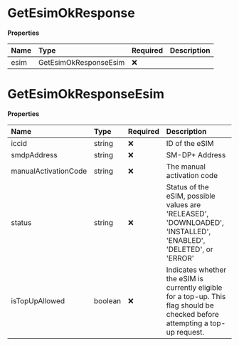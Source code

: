 # GetEsimOkResponse

**Properties**

| Name | Type                  | Required | Description |
| :--- | :-------------------- | :------- | :---------- |
| esim | GetEsimOkResponseEsim | ❌       |             |

# GetEsimOkResponseEsim

**Properties**

| Name                 | Type    | Required | Description                                                                                                                    |
| :------------------- | :------ | :------- | :----------------------------------------------------------------------------------------------------------------------------- |
| iccid                | string  | ❌       | ID of the eSIM                                                                                                                 |
| smdpAddress          | string  | ❌       | SM-DP+ Address                                                                                                                 |
| manualActivationCode | string  | ❌       | The manual activation code                                                                                                     |
| status               | string  | ❌       | Status of the eSIM, possible values are 'RELEASED', 'DOWNLOADED', 'INSTALLED', 'ENABLED', 'DELETED', or 'ERROR'                |
| isTopUpAllowed       | boolean | ❌       | Indicates whether the eSIM is currently eligible for a top-up. This flag should be checked before attempting a top-up request. |
